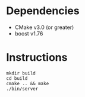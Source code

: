 # Dependencies

- CMake v3.0 (or greater)
- boost v1.76

# Instructions

```
mkdir build
cd build
cmake .. && make
./bin/server
```
